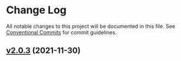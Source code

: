 # Change Log

All notable changes to this project will be documented in this file.
See [Conventional Commits](https://conventionalcommits.org) for commit guidelines.

## [v2.0.3](https://github.com/rarible/ethereum-openapi/releases/tag/v2.0.3) (2021-11-30)


